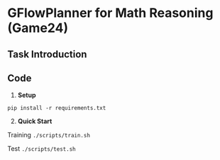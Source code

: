 # GFlowPlanner for Math Reasoning (Game24)

## Task Introduction





## Code

1) **Setup**

`pip install -r requirements.txt`

2. **Quick Start**

Training `./scripts/train.sh`

Test `./scripts/test.sh`

